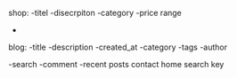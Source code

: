 shop:
-titel
-disecrpiton
-category
-price range


-
blog:
 -title
 -description
 -created_at
 -category
 -tags
 -author

-search
-comment
-recent posts
contact
home
search key

